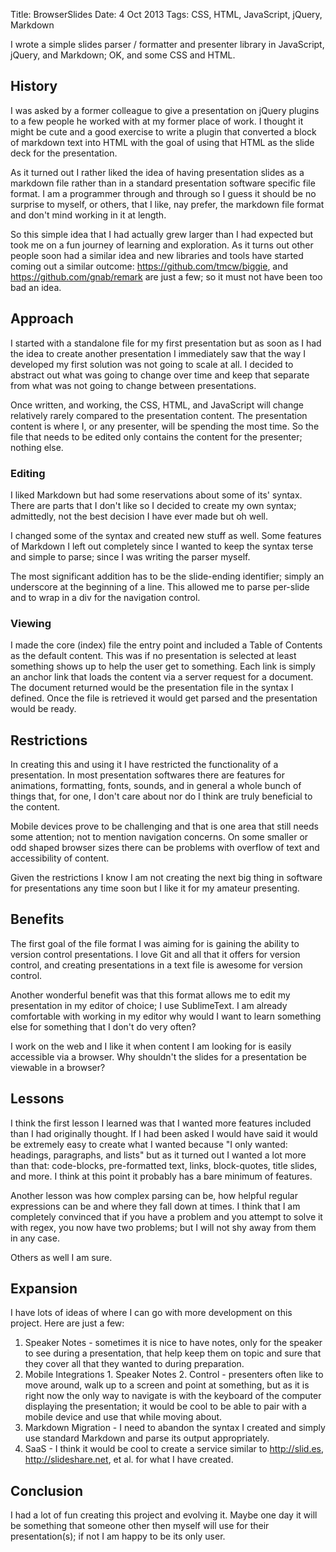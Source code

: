 Title: BrowserSlides
Date: 4 Oct 2013
Tags: CSS, HTML, JavaScript, jQuery, Markdown

I wrote a simple slides parser / formatter and presenter library in JavaScript, jQuery, and Markdown; OK, and some CSS and HTML.

## History

I was asked by a former colleague to give a presentation on jQuery plugins to a few people he worked with at my former place of work. I thought it might be cute and a good exercise to write a plugin that converted a block of markdown text into HTML with the goal of using that HTML as the slide deck for the presentation.

As it turned out I rather liked the idea of having presentation slides as a markdown file rather than in a standard presentation software specific file format. I am a programmer through and through so I guess it should be no surprise to myself, or others, that I like, nay prefer, the markdown file format and don't mind working in it at length.

So this simple idea that I had actually grew larger than I had expected but took me on a fun journey of learning and exploration. As it turns out other people soon had a similar idea and new libraries and tools have started coming out a similar outcome: https://github.com/tmcw/biggie, and https://github.com/gnab/remark are just a few; so it must not have been too bad an idea.

## Approach

I started with a standalone file for my first presentation but as soon as I had the idea to create another presentation I immediately saw that the way I developed my first solution was not going to scale at all. I decided to abstract out what was going to change over time and keep that separate from what was not going to change between presentations.

Once written, and working, the CSS, HTML, and JavaScript will change relatively rarely compared to the presentation content. The presentation content is where I, or any presenter, will be spending the most time. So the file that needs to be edited only contains the content for the presenter; nothing else.

### Editing

I liked Markdown but had some reservations about some of its' syntax. There are parts that I don't like so I decided to create my own syntax; admittedly, not the best decision I have ever made but oh well.

I changed some of the syntax and created new stuff as well. Some features of Markdown I left out completely since I wanted to keep the syntax terse and simple to parse; since I was writing the parser myself.

The most significant addition has to be the slide-ending identifier; simply an underscore at the beginning of a line. This allowed me to parse per-slide and to wrap in a div for the navigation control.

### Viewing

I made the core (index) file the entry point and included a Table of Contents as the default content. This was if no presentation is selected at least something shows up to help the user get to something. Each link is simply an anchor link that loads the content via a server request for a document. The document returned would be the presentation file in the syntax I defined. Once the file is retrieved it would get parsed and the presentation would be ready.

## Restrictions

In creating this and using it I have restricted the functionality of a presentation. In most presentation softwares there are features for animations, formatting, fonts, sounds, and in general a whole bunch of things that, for one, I don't care about nor do I think are truly beneficial to the content.

Mobile devices prove to be challenging and that is one area that still needs some attention; not to mention navigation concerns. On some smaller or odd shaped browser sizes there can be problems with overflow of text and accessibility of content.

Given the restrictions I know I am not creating the next big thing in software for presentations any time soon but I like it for my amateur presenting.

## Benefits

The first goal of the file format I was aiming for is gaining the ability to version control presentations. I love Git and all that it offers for version control, and creating presentations in a text file is awesome for version control.

Another wonderful benefit was that this format allows me to edit my presentation in my editor of choice; I use SublimeText. I am already comfortable with working in my editor why would I want to learn something else for something that I don't do very often?

I work on the web and I like it when content I am looking for is easily accessible via a browser. Why shouldn't the slides for a presentation be viewable in a browser?

## Lessons

I think the first lesson I learned was that I wanted more features included than I had originally thought. If I had been asked I would have said it would be extremely easy to create what I wanted because "I only wanted: headings, paragraphs, and lists" but as it turned out I wanted a lot more than that: code-blocks, pre-formatted text, links, block-quotes, title slides, and more. I think at this point it probably has a bare minimum of features.

Another lesson was how complex parsing can be, how helpful regular expressions can be and where they fall down at times. I think that I am completely convinced that if you have a problem and you attempt to solve it with regex, you now have two problems; but I will not shy away from them in any case.

Others as well I am sure.

## Expansion

I have lots of ideas of where I can go with more development on this project. Here are just a few:

  1. Speaker Notes - sometimes it is nice to have notes, only for the speaker to see during a presentation, that help keep them on topic and sure that they cover all that they wanted to during preparation.
  2. Mobile Integrations
    1. Speaker Notes
    2. Control - presenters often like to move around, walk up to a screen and point at something, but as it is right now the only way to navigate is with the keyboard of the computer displaying the presentation; it would be cool to be able to pair with a mobile device and use that while moving about.
  3. Markdown Migration - I need to abandon the syntax I created and simply use standard Markdown and parse its output appropriately.
  4. SaaS - I think it would be cool to create a service similar to http://slid.es, http://slideshare.net, et al. for what I have created.

## Conclusion

I had a lot of fun creating this project and evolving it. Maybe one day it will be something that someone other then myself will use for their presentation(s); if not I am happy to be its only user.

